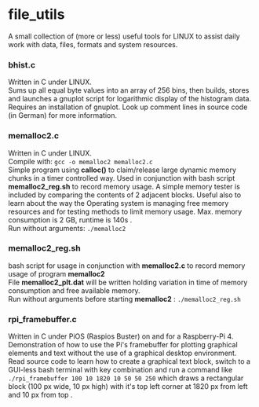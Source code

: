 # file_utils

A small collection of (more or less) useful tools for LINUX to assist daily work with data, files, formats and system resources.

### bhist.c
Written in C under LINUX.<br/>
Sums up all equal byte values into an array of 256 bins, then builds, stores and launches a gnuplot script for logarithmic display of the histogram data. Requires an installation of gnuplot. Look up comment lines in source code (in German) for more information.

### memalloc2.c
Written in C under LINUX.<br/>
Compile with: `gcc -o memalloc2 memalloc2.c` <br/>
Simple program using **calloc()** to claim/release large dynamic memory chunks in a timer controlled way.
Used in conjunction with bash script **memalloc2_reg.sh** to record memory usage. A simple memory tester is included by comparing the contents of 2 adjacent blocks.
Useful also to learn about the way the Operating system is managing free memory resources and for testing methods to limit memory usage.
Max. memory consumption is 2 GB, runtime is 140s .<br/>
Run without arguments: `./memalloc2`

### memalloc2_reg.sh
bash script for usage in conjunction with **memalloc2.c** to record memory usage of program **memalloc2** <br/>
File **memalloc2_plt.dat** will be written holding variation in time of memory consumption and free available memory.<br/>
Run without arguments before starting **memalloc2** : `./memalloc2_reg.sh`

### rpi_framebuffer.c
Written in C under PiOS (Raspios Buster) on and for a Raspberry-Pi 4.
Demonstration of how to use the Pi's framebuffer for plotting graphical elements and text without the use of a graphical desktop environment.<br/>
Read source code to learn how to create a graphical text block, switch to a GUI-less bash terminal with key combination <Ctrl><Alt><F1> and run a command like  `./rpi_framebuffer 100 10 1820 10 50 50 250`  which draws a rectangular block (100 px wide, 10 px high) with it's top left corner at 1820 px from left and 10 px from top .
